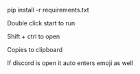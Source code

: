 pip install -r requirements.txt

Double click start to run

Shift + ctrl to open

Copies to clipboard

If discord is open it auto enters emoji as well
